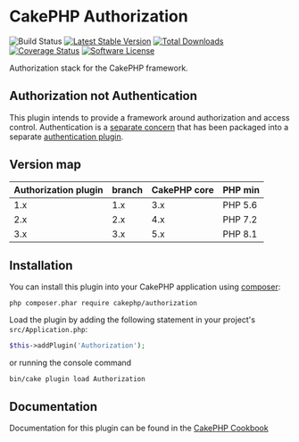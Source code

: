 # CakePHP Authorization

![Build Status](https://github.com/cakephp/authorization/actions/workflows/ci.yml/badge.svg?branch=master)
[![Latest Stable Version](https://img.shields.io/github/v/release/cakephp/authorization?sort=semver&style=flat-square)](https://packagist.org/packages/cakephp/authorization)
[![Total Downloads](https://img.shields.io/packagist/dt/cakephp/authorization?style=flat-square)](https://packagist.org/packages/cakephp/authorization/stats)
[![Coverage Status](https://img.shields.io/codecov/c/github/cakephp/authorization.svg?style=flat-square)](https://codecov.io/github/cakephp/authorization)
[![Software License](https://img.shields.io/badge/license-MIT-brightgreen.svg?style=flat-square)](LICENSE)

Authorization stack for the CakePHP framework.

## Authorization not Authentication

This plugin intends to provide a framework around authorization and access
control. Authentication is a [separate
concern](https://en.wikipedia.org/wiki/Separation_of_concerns) that has been
packaged into a separate [authentication plugin](https://github.com/cakephp/authentication).

## Version map

| Authorization plugin | branch | CakePHP core | PHP min |
|----------------------|--------|--------------|---------|
| 1.x                  | 1.x    | 3.x          | PHP 5.6 |
| 2.x                  | 2.x    | 4.x          | PHP 7.2 |
| 3.x                  | 3.x    | 5.x          | PHP 8.1 |

## Installation

You can install this plugin into your CakePHP application using
[composer](https://getcomposer.org):

```
php composer.phar require cakephp/authorization
```

Load the plugin by adding the following statement in your project's
`src/Application.php`:
```php
$this->addPlugin('Authorization');
```
or running the console command
```
bin/cake plugin load Authorization
```

## Documentation

Documentation for this plugin can be found in the [CakePHP
Cookbook](https://book.cakephp.org/authorization/3/en/)
